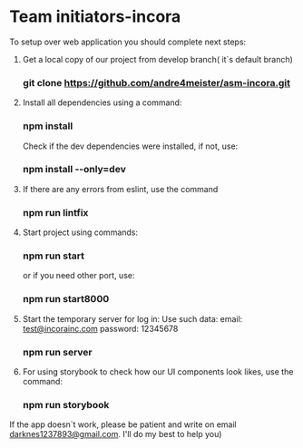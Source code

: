 # Team initiators-incora

To setup over web application you should complete next steps:

1. Get a local copy of our project from develop branch( it`s default branch)

   ### git clone https://github.com/andre4meister/asm-incora.git

2. Install all dependencies using a command:

   ### npm install

   Check if the dev dependencies were installed, if not, use:

   ### npm install --only=dev

3. If there are any errors from eslint, use the command

   ### npm run lintfix

4. Start project using commands:

   ### npm run start

   or if you need other port, use:

   ### npm run start8000

5. Start the temporary server for log in:
   Use such data:
   email: test@incorainc.com
   password: 12345678
   ### npm run server
6. For using storybook to check how our UI components look likes, use the command:
   ### npm run storybook

If the app doesn`t work, please be patient and write on email darknes1237893@gmail.com.
I'll do my best to help you)
